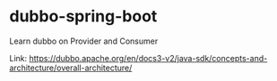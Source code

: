 # dubbo-spring-boot

Learn dubbo on Provider and Consumer

Link: https://dubbo.apache.org/en/docs3-v2/java-sdk/concepts-and-architecture/overall-architecture/
